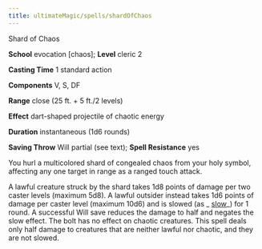 ```yaml
---
title: ultimateMagic/spells/shardOfChaos
---
```

Shard of Chaos

**School** evocation [chaos]; **Level** cleric 2

**Casting Time** 1 standard action

**Components** V, S, DF

**Range** close (25 ft. + 5 ft./2 levels)

**Effect** dart-shaped projectile of chaotic energy

**Duration** instantaneous (1d6 rounds)

**Saving Throw** Will partial (see text); **Spell Resistance** yes

You hurl a multicolored shard of congealed chaos from your holy symbol, affecting any one target in range as a ranged touch attack.

A lawful creature struck by the shard takes 1d8 points of damage per two caster levels (maximum 5d8). A lawful outsider instead takes 1d6 points of damage per caster level (maximum 10d6) and is slowed (as _ [slow](spells/slow#_slow)_) for 1 round. A successful Will save reduces the damage to half and negates the slow effect. The bolt has no effect on chaotic creatures. This spell deals only half damage to creatures that are neither lawful nor chaotic, and they are not slowed.

